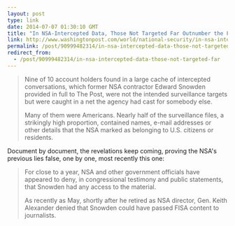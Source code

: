 ```yaml
---
layout: post
type: link
date: 2014-07-07 01:30:10 GMT
title: "In NSA-Intercepted Data, Those Not Targeted Far Outnumber the Foreigners Who Are"
link: http://www.washingtonpost.com/world/national-security/in-nsa-intercepted-data-those-not-targeted-far-outnumber-the-foreigners-who-are/2014/07/05/8139adf8-045a-11e4-8572-4b1b969b6322_story.html
permalink: /post/90999482314/in-nsa-intercepted-data-those-not-targeted-far
redirect_from: 
  - /post/90999482314/in-nsa-intercepted-data-those-not-targeted-far
---
```

<blockquote><p>Nine of 10 account holders found in a large cache of intercepted conversations, which former NSA contractor Edward Snowden provided in full to The Post, were not the intended surveillance targets but were caught in a net the agency had cast for somebody else.</p>
<p>Many of them were Americans. Nearly half of the surveillance files, a strikingly high proportion, contained names, e-mail addresses or other details that the NSA marked as belonging to U.S. citizens or residents. 
</p></blockquote>
<p>Document by document, the revelations keep coming, proving the NSA's previous lies false, one by one, most recently this one:</p>
<blockquote><p>For close to a year, NSA and other government officials have appeared to deny, in congressional testimony and public statements, that Snowden had any access to the material.</p><p>As recently as May, shortly after he retired as NSA director, Gen. Keith Alexander denied that Snowden could have passed FISA content to journalists.</p></blockquote>